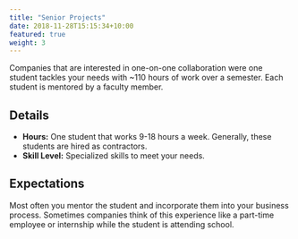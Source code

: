```yaml
---
title: "Senior Projects"
date: 2018-11-28T15:15:34+10:00
featured: true
weight: 3
---
```


Companies that are interested in one-on-one collaboration were one student tackles your needs with ~110 hours of work over a semester. Each student is mentored by a faculty member.

## Details

- __Hours:__ One student that works 9-18 hours a week. Generally, these students are hired as contractors.
- __Skill Level:__ Specialized skills to meet your needs.

## Expectations

Most often you mentor the student and incorporate them into your business process.  Sometimes companies think of this experience like a part-time employee or internship while the student is attending school.

